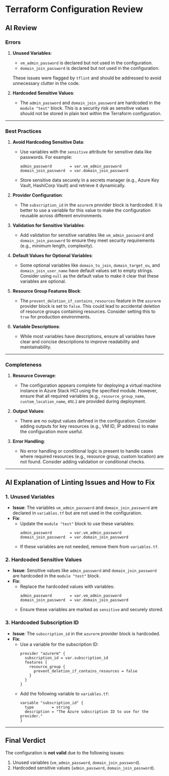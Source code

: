 # Terraform Configuration Review

## AI Review

### Errors
1. **Unused Variables**:
   - `vm_admin_password` is declared but not used in the configuration.
   - `domain_join_password` is declared but not used in the configuration.

   These issues were flagged by `tflint` and should be addressed to avoid unnecessary clutter in the code.

2. **Hardcoded Sensitive Values**:
   - The `admin_password` and `domain_join_password` are hardcoded in the `module "test"` block. This is a security risk as sensitive values should not be stored in plain text within the Terraform configuration.

---

### Best Practices
1. **Avoid Hardcoding Sensitive Data**:
   - Use variables with the `sensitive` attribute for sensitive data like passwords. For example:
     ```hcl
     admin_password        = var.vm_admin_password
     domain_join_password  = var.domain_join_password
     ```
   - Store sensitive data securely in a secrets manager (e.g., Azure Key Vault, HashiCorp Vault) and retrieve it dynamically.

2. **Provider Configuration**:
   - The `subscription_id` in the `azurerm` provider block is hardcoded. It is better to use a variable for this value to make the configuration reusable across different environments.

3. **Validation for Sensitive Variables**:
   - Add validation for sensitive variables like `vm_admin_password` and `domain_join_password` to ensure they meet security requirements (e.g., minimum length, complexity).

4. **Default Values for Optional Variables**:
   - Some optional variables like `domain_to_join`, `domain_target_ou`, and `domain_join_user_name` have default values set to empty strings. Consider using `null` as the default value to make it clear that these variables are optional.

5. **Resource Group Features Block**:
   - The `prevent_deletion_if_contains_resources` feature in the `azurerm` provider block is set to `false`. This could lead to accidental deletion of resource groups containing resources. Consider setting this to `true` for production environments.

6. **Variable Descriptions**:
   - While most variables have descriptions, ensure all variables have clear and concise descriptions to improve readability and maintainability.

---

### Completeness
1. **Resource Coverage**:
   - The configuration appears complete for deploying a virtual machine instance in Azure Stack HCI using the specified module. However, ensure that all required variables (e.g., `resource_group_name`, `custom_location_name`, etc.) are provided during deployment.

2. **Output Values**:
   - There are no output values defined in the configuration. Consider adding outputs for key resources (e.g., VM ID, IP address) to make the configuration more useful.

3. **Error Handling**:
   - No error handling or conditional logic is present to handle cases where required resources (e.g., resource group, custom location) are not found. Consider adding validation or conditional checks.

---

## AI Explanation of Linting Issues and How to Fix

### 1. **Unused Variables**
   - **Issue**: The variables `vm_admin_password` and `domain_join_password` are declared in `variables.tf` but are not used in the configuration.
   - **Fix**:
     - Update the `module "test"` block to use these variables:
       ```hcl
       admin_password        = var.vm_admin_password
       domain_join_password  = var.domain_join_password
       ```
     - If these variables are not needed, remove them from `variables.tf`.

### 2. **Hardcoded Sensitive Values**
   - **Issue**: Sensitive values like `admin_password` and `domain_join_password` are hardcoded in the `module "test"` block.
   - **Fix**:
     - Replace the hardcoded values with variables:
       ```hcl
       admin_password        = var.vm_admin_password
       domain_join_password  = var.domain_join_password
       ```
     - Ensure these variables are marked as `sensitive` and securely stored.

### 3. **Hardcoded Subscription ID**
   - **Issue**: The `subscription_id` in the `azurerm` provider block is hardcoded.
   - **Fix**:
     - Use a variable for the subscription ID:
       ```hcl
       provider "azurerm" {
         subscription_id = var.subscription_id
         features {
           resource_group {
             prevent_deletion_if_contains_resources = false
           }
         }
       }
       ```
     - Add the following variable to `variables.tf`:
       ```hcl
       variable "subscription_id" {
         type        = string
         description = "The Azure subscription ID to use for the provider."
       }
       ```

---

## Final Verdict
The configuration is **not valid** due to the following issues:
1. Unused variables (`vm_admin_password`, `domain_join_password`).
2. Hardcoded sensitive values (`admin_password`, `domain_join_password`).